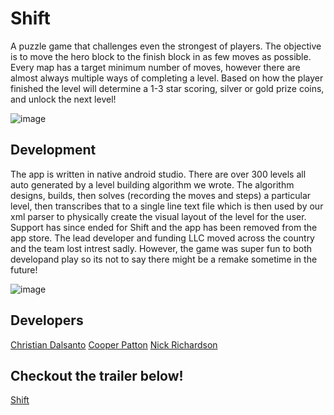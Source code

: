 # Shift
A puzzle game that challenges even the strongest of players. The objective is to move the hero block to the finish block in as few moves as possible. Every map has a target minimum number of moves, however there are almost always multiple ways of completing a level. Based on how
the player finished the level will determine a 1-3 star scoring, silver or gold prize coins, and unlock the next level!

![image](http://i.imgur.com/FROH6Fu.png)

## Development
The app is written in native android studio. There are over 300 levels all auto generated by a level building algorithm we wrote. The algorithm designs, builds, then solves (recording the moves and steps) a particular level, then transcribes that to a single line text file which is then used by our xml parser to physically create the visual layout of the level for the user. Support has since ended for Shift and the app has been removed from the app store. The lead developer and funding LLC moved across the country and the team lost intrest sadly. However, the game was super fun to both developand play so its not to say there might be a remake sometime in the future!

![image](http://i.imgur.com/tzbjX6I.jpg)

## Developers
[Christian Dalsanto](https://github.com/dalsant6)
[Cooper Patton](http://github.com/zerocoolx)
[Nick Richardson](http://github.com/brtnshrdr)

## Checkout the trailer below!
[Shift](https://www.youtube.com/watch?v=pgPeNWGTYGg)
